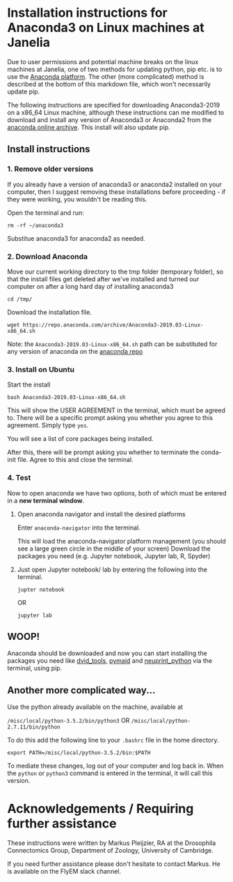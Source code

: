 # Installation instructions for Anaconda3 on Linux machines at Janelia

Due to user permissions and potential machine breaks on the linux machines at Janelia, 
one of two methods for updating python, pip etc. is to use the [Anaconda platform](www.anaconda.org). The other (more complicated) method is described at the bottom of this markdown file, which won't necessarily update pip.

The following instructions are specified for downloading Anaconda3-2019 on a x86_64 Linux machine, although these 
instructions can me modified to download and install any version of Anaconda3 or Anaconda2 
from the [anaconda online archive](https://repo.anaconda.com/archive/). This install will also update pip. 

## Install instructions

### 1. Remove older versions

If you already have a version of anaconda3 or anaconda2 installed on your computer, then I suggest
removing these installations before proceeding - if they were working, you wouldn't be reading this. 

Open the terminal and run:

``` 
rm -rf ~/anaconda3
```

Substitue anaconda3 for anaconda2 as needed.

### 2. Download Anaconda

Move our current working directory to the tmp folder (temporary folder), 
so that the install files get deleted after we've installed and turned our 
computer on after a long hard day of installing anaconda3

```
cd /tmp/
```

Download the installation file.


```
wget https://repo.anaconda.com/archive/Anaconda3-2019.03-Linux-x86_64.sh
```

Note: the `Anaconda3-2019.03-Linux-x86_64.sh` path can be substituted for any 
version of anaconda on the [anaconda repo](https://repo.anaconda.com/archive/)


### 3. Install on Ubuntu

Start the install

```
bash Anaconda3-2019.03-Linux-x86_64.sh
```

This will show the USER AGREEMENT in the terminal, which must be agreed to. There will be 
a specific prompt asking you whether you agree to this agreement. Simply type `yes`.

You will see a list of core packages being installed. 

After this, there will be prompt asking you whether to terminate the conda-init file.
Agree to this and close the terminal. 

### 4. Test

Now to open anaconda we have two options, both of which must be entered in a **new terminal window**.

1. Open anaconda navigator and install the desired platforms
	
 	Enter `anaconda-navigator` into the terminal. 
	
	This will load the anaconda-navigator platform management (you should see a large green circle in the middle of your screen)
	Download the packages you need (e.g. Jupyter notebook, Jupyter lab, R, Spyder)

1. Just open Jupyter notebook/ lab by entering the following into the terminal.

 	`jupter notebook` 
	
	OR
	
	 `jupyter lab`


## WOOP! 
Anaconda should be downloaded and now you can start installing the packages you need like [dvid_tools](https://github.com/flyconnectome/dvid_tools), [pymaid](https://pymaid.readthedocs.io/en/latest/) and [neuprint_python](https://neuprint-python.readthedocs.io/en/latest/) via the terminal, using pip. 

## Another more complicated way...

Use the python already available on the machine, available at 

`/misc/local/python-3.5.2/bin/python3` OR `/misc/local/python-2.7.11/bin/python`

To do this add the following line to your `.bashrc` file in the home directory.

`export PATH=/misc/local/python-3.5.2/bin:$PATH`

To mediate these changes, log out of your computer and log back in. When the `python` or `python3` command is entered in the terminal, it will call this version.

# Acknowledgements / Requiring further assistance 

These instructions were written by Markus Pleijzier, RA at the Drosophila Connectomics Group, Department of Zoology, University of Cambridge.

If you need further assistance please don't hesitate to contact Markus. He is available on the FlyEM slack channel.







